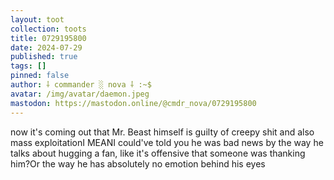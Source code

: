 ```yaml
---
layout: toot
collection: toots
title: 0729195800
date: 2024-07-29
published: true
tags: []
pinned: false
author: ⸸ commander ░ nova ⸸ :~$
avatar: /img/avatar/daemon.jpeg
mastodon: https://mastodon.online/@cmdr_nova/0729195800
---
```


now it's coming out that Mr. Beast himself is guilty of creepy shit and also mass exploitationI MEANI could've told you he was bad news by the way he talks about hugging a fan, like it's offensive that someone was thanking him?Or the way he has absolutely no emotion behind his eyes
